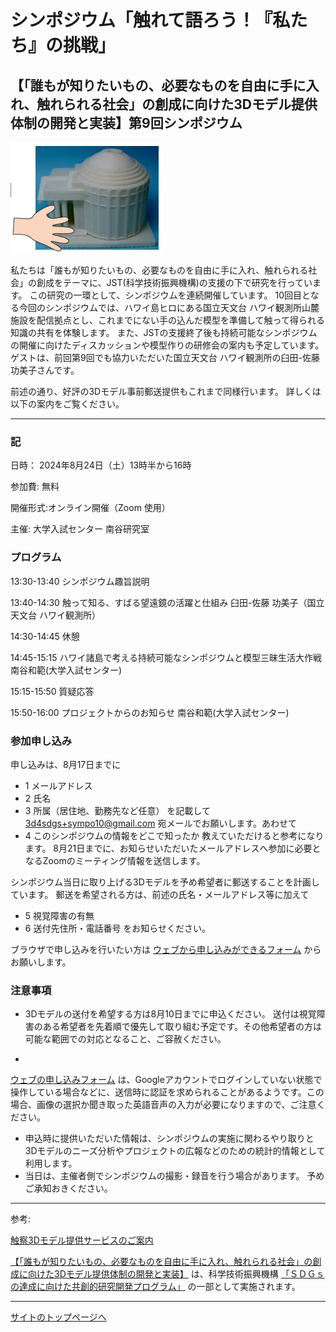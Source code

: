# シンポジウム「触れて語ろう！『私たち』の挑戦」
## 【「誰もが知りたいもの、必要なものを自由に手に入れ、触れられる社会」の創成に向けた3Dモデル提供体制の開発と実装】第9回シンポジウム 


![3Dモデルと触る手](img/3d_model_touch.png)

私たちは「誰もが知りたいもの、必要なものを自由に手に入れ、触れられる社会」の創成をテーマに、JST(科学技術振興機構)の支援の下で研究を行っています。
この研究の一環として、シンポジウムを連続開催しています。
10回目となる今回のシンポジウムでは、ハワイ島ヒロにある国立天文台 ハワイ観測所山麓施設を配信拠点とし、これまでにない手の込んだ模型を準備して触って得られる知識の共有を体験します。
また、JSTの支援終了後も持続可能なシンポジウムの開催に向けたディスカッションや模型作りの研修会の案内も予定しています。
ゲストは、前回第9回でも協力いただいた国立天文台 ハワイ観測所の臼田-佐藤 功美子さんです。

前述の通り、好評の3Dモデル事前郵送提供もこれまで同様行います。
詳しくは以下の案内をご覧ください。



---

### 記 

日時： 2024年8月24日（土）13時半から16時

参加費: 無料

開催形式:オンライン開催（Zoom 使用）

主催: 大学入試センター 南谷研究室

### プログラム 

13:30-13:40 シンポジウム趣旨説明 

13:40-14:30 触って知る、すばる望遠鏡の活躍と仕組み 臼田-佐藤 功美子（国立天文台 ハワイ観測所）

14:30-14:45 休憩

14:45-15:15 ハワイ諸島で考える持続可能なシンポジウムと模型三昧生活大作戦 南谷和範(大学入試センター)

15:15-15:50 質疑応答 

15:50-16:00 プロジェクトからのお知らせ 南谷和範(大学入試センター) 


### 参加申し込み 

申し込みは、8月17日までに 
- 1 メールアドレス
- 2 氏名
- 3 所属（居住地、勤務先など任意）
を記載して 
3d4sdgs+sympo10@gmail.com
宛メールでお願いします。あわせて
- 4 このシンポジウムの情報をどこで知ったか
教えていただけると参考になります。 
8月21日までに、お知らせいただいたメールアドレスへ参加に必要となるZoomのミーティング情報を送信します。 

シンポジウム当日に取り上げる3Dモデルを予め希望者に郵送することを計画しています。 
郵送を希望される方は、前述の氏名・メールアドレス等に加えて
- 5 視覚障害の有無
- 6 送付先住所・電話番号
をお知らせください。 

ブラウザで申し込みを行いたい方は
[ウェブから申し込みができるフォーム](https://forms.gle/ZeZ9MXYfW4wyqZJu5)
からお願いします。



### 注意事項

* 3Dモデルの送付を希望する方は8月10日までに申込ください。 送付は視覚障害のある希望者を先着順で優先して取り組む予定です。その他希望者の方は可能な範囲での対応となること、ご容赦ください。
- 
[ウェブの申し込みフォーム](https://forms.gle/ZeZ9MXYfW4wyqZJu5)
は、Googleアカウントでログインしていない状態で操作している場合などに、送信時に認証を求められることがあるようです。この場合、画像の選択か聞き取った英語音声の入力が必要になりますので、ご注意ください。
- 申込時に提供いただいた情報は、シンポジウムの実施に関わるやり取りと3Dモデルのニーズ分析やプロジェクトの広報などのための統計的情報として利用します。
- 当日は、主催者側でシンポジウムの撮影・録音を行う場合があります。 予めご承知おきください。 

---
参考: 

[触察3Dモデル提供サービスのご案内](https://3d4sdgs.net/service.html)


[【「誰もが知りたいもの、必要なものを自由に手に入れ、触れられる社会」の創成に向けた3Dモデル提供体制の開発と実装】](https://www.jst.go.jp/ristex/solve/project/solution/solution21_minatanipj.html)
は、科学技術振興機構
[「ＳＤＧｓの達成に向けた共創的研究開発プログラム」](https://www.jst.go.jp/ristex/funding/solve/index.html)
の一部として実施されます。 

---

[サイトのトップページへ](index.md)

